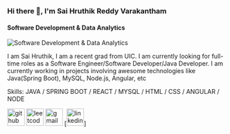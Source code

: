 ### Hi there 👋, I'm Sai Hruthik Reddy Varakantham
#### Software Development & Data Analytics
![Software Development & Data Analytics](https://pbs.twimg.com/profile_banners/1694555316245991424/1695341797/1500x500)

I am Sai Hruthik, I am a recent grad from UIC. I am currently looking for full-time roles as a Software Engineer/Software Developer/Java Developer. I am currently working in projects involving awesome technologies like Java(Spring Boot), MySQL, Node.js, Angular, etc

Skills: JAVA / SPRING BOOT / REACT / MYSQL / HTML / CSS / ANGULAR / NODE

[<img src='https://cdn.jsdelivr.net/npm/simple-icons@3.0.1/icons/github.svg' alt='github' height='40'>](https://github.com/VarakanthamSaiHruthikReddy975)  [<img src='https://cdn.jsdelivr.net/npm/simple-icons@3.0.1/icons/leetcode.svg' alt='leetcode' height='40'>](https://leetcode.com/vshrwick/) [<img src='https://cdn.jsdelivr.net/npm/simple-icons@3.0.1/icons/gmail.svg' alt='gmail' height='40'>](vsaihruthikreddy123@gmail.com)  [<img src='https://cdn.jsdelivr.net/npm/simple-icons@3.0.1/icons/linkedin.svg' alt='linkedin' height='40'>]  





